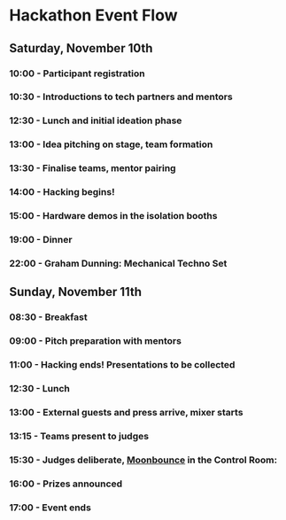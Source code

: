 # Hackathon Event Flow

## Saturday, November 10th

### 10:00 - Participant registration

### 10:30 - Introductions to tech partners and mentors

### 12:30 - Lunch and initial ideation phase

### 13:00 - Idea pitching on stage, team formation

### 13:30 - Finalise teams, mentor pairing

### 14:00 - Hacking begins! 

### 15:00 - Hardware demos in the isolation booths

### 19:00 - Dinner 

### 22:00 - Graham Dunning: Mechanical  Techno Set

## Sunday, November 11th

### 08:30 - Breakfast 

### 09:00 - Pitch preparation with mentors

### 11:00 - Hacking ends! Presentations to be collected

### 12:30 - Lunch

### 13:00 - External guests and press arrive, mixer starts

### 13:15 - Teams present to judges 

### 15:30 - Judges deliberate, [Moonbounce](https://docs.google.com/presentation/d/e/2PACX-1vQLtM-Gcqi4HBCId02rgra8VQydOBoJaTWC2X3IIr4sjeO_cmX-1nxvM3inQZSD7WobR3ouy-XNUrcW/pub?start=false&loop=false&delayms=3000) in the Control Room:

### 16:00 - Prizes announced

### 17:00 - Event ends

